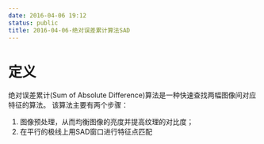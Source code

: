 ```yaml
---
date: 2016-04-06 19:12
status: public
title: 2016-04-06-绝对误差累计算法SAD
---
```


# 定义
绝对误差累计(Sum of Absolute Difference)算法是一种快速查找两幅图像间对应特征的算法。
该算法主要有两个步骤：
1. 图像预处理，从而均衡图像的亮度并提高纹理的对比度；
2. 在平行的极线上用SAD窗口进行特征点匹配
